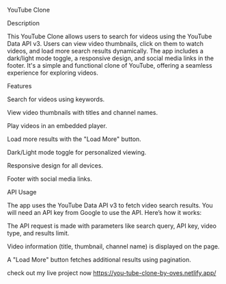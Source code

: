 YouTube Clone



Description


This YouTube Clone allows users to search for videos using the YouTube Data API v3. Users can view video thumbnails, click on them to watch videos, and load more search results dynamically. The app includes a dark/light mode toggle, a responsive design, and social media links in the footer. It's a simple and functional clone of YouTube, offering a seamless experience for exploring videos.



Features


Search for videos using keywords.

View video thumbnails with titles and channel names.

Play videos in an embedded player.

Load more results with the "Load More" button.

Dark/Light mode toggle for personalized viewing.

Responsive design for all devices.

Footer with social media links.



API Usage


The app uses the YouTube Data API v3 to fetch video search results. You will need an API key from Google to use the API. Here’s how it works:


The API request is made with parameters like search query, API key, video type, and results limit.

Video information (title, thumbnail, channel name) is displayed on the page.

A "Load More" button fetches additional results using pagination.



check out my live project now
https://you-tube-clone-by-oves.netlify.app/


